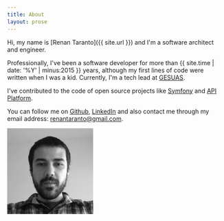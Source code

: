 ```yaml
---
title: About
layout: prose
---
```


Hi, my name is [Renan Taranto]({{ site.url }}) and I'm a software architect and engineer.

Professionally, I've been a software developer for more than {{ site.time | date: '%Y' | minus:2015 }} years, although my first lines of code were written when I was a kid. Currently, I'm a tech lead at [GESUAS](https://www.gesuas.com.br/).

I've contributed to the code of open source projects like [Symfony](https://symfony.com/) and [API Platform](https://api-platform.com/).

You can follow me on [Github](https://github.com/renan-taranto), [LinkedIn](https://www.linkedin.com/in/renan-taranto/) and also contact me through my email address: [renantaranto@gmail.com](mailto:renantaranto@gmail.com).

<img src="/assets/images/renan-taranto.jpg" width="200" height="200"/>
